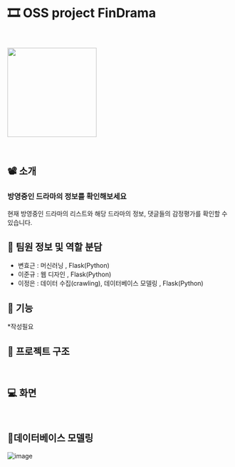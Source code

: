 # 🎞 OSS project FinDrama
<br/>
<p>
  <img src='https://user-images.githubusercontent.com/69452161/118365322-2e0afc00-b5d7-11eb-892e-8db69ba46db9.png' width='200px'/>
</p>
<br/>

## 📽 소개
### 방영중인 드라마의  정보를 확인해보세요
현재 방영중인 드라마의 리스트와 해당 드라마의 정보, 댓글들의 감정평가를 확인할 수 있습니다.
<br/>
## 👷 팀원 정보 및 역할 분담
* 변효근 : 머신러닝 , Flask(Python) 
* 이준규 : 웹 디자인 , Flask(Python) 
* 이정은 : 데이터 수집(crawling), 데이터베이스 모델링 , Flask(Python) 

## 🧰 기능
*작성필요
<br/>

## 📁 프로젝트 구조

<br/>

## 💻 화면

<br/>

## :memo:데이터베이스 모델링

![image](https://user-images.githubusercontent.com/69452161/118365249-de2c3500-b5d6-11eb-877a-b52acd0954e0.png)
